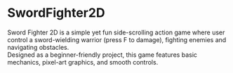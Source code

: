 # SwordFighter2D
Sword Fighter 2D is a simple yet fun side-scrolling action game where user control a sword-wielding warrior (press F to damage), fighting enemies and navigating obstacles.   
Designed as a beginner-friendly project, this game features basic mechanics, pixel-art graphics, and smooth controls.
